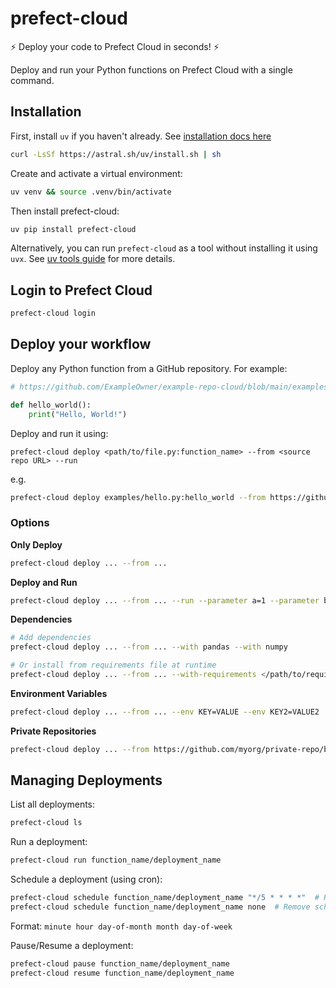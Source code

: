 # prefect-cloud

:zap: Deploy your code to Prefect Cloud in seconds! :zap:

Deploy and run your Python functions on Prefect Cloud with a single command.

## Installation
First, install `uv` if you haven't already. See [installation docs here](https://docs.astral.sh/uv/getting-started/installation/)
```bash
curl -LsSf https://astral.sh/uv/install.sh | sh
```

Create and activate a virtual environment:
```bash
uv venv && source .venv/bin/activate
```

Then install prefect-cloud:
```bash
uv pip install prefect-cloud
```

Alternatively, you can run `prefect-cloud` as a tool without installing it using `uvx`. See [uv tools guide](https://docs.astral.sh/uv/guides/tools/) for more details.

## Login to Prefect Cloud

```bash
prefect-cloud login
```

## Deploy your workflow

Deploy any Python function from a GitHub repository. For example:

```python
# https://github.com/ExampleOwner/example-repo-cloud/blob/main/examples/hello.py

def hello_world():
    print("Hello, World!")
```

Deploy and run it using:
```
prefect-cloud deploy <path/to/file.py:function_name> --from <source repo URL> --run
```
e.g.
```bash
prefect-cloud deploy examples/hello.py:hello_world --from https://github.com/PrefectHQ/prefect-cloud/ --run
```

### Options
**Only Deploy**
```bash
prefect-cloud deploy ... --from ...
```

**Deploy and Run**
```bash
prefect-cloud deploy ... --from ... --run --parameter a=1 --parameter b=2 
```

**Dependencies**

```bash
# Add dependencies
prefect-cloud deploy ... --from ... --with pandas --with numpy

# Or install from requirements file at runtime
prefect-cloud deploy ... --from ... --with-requirements </path/to/requirements.txt>
```

**Environment Variables**
```bash
prefect-cloud deploy ... --from ... --env KEY=VALUE --env KEY2=VALUE2
```

**Private Repositories**
```bash
prefect-cloud deploy ... --from https://github.com/myorg/private-repo/blob/main/flows.py --credentials GITHUB_TOKEN
```

## Managing Deployments

List all deployments:
```bash
prefect-cloud ls
```

Run a deployment:
```bash
prefect-cloud run function_name/deployment_name
```

Schedule a deployment (using cron):
```bash
prefect-cloud schedule function_name/deployment_name "*/5 * * * *"  # Run every 5 minutes
prefect-cloud schedule function_name/deployment_name none  # Remove schedule
```
Format: `minute hour day-of-month month day-of-week`

Pause/Resume a deployment:
```bash
prefect-cloud pause function_name/deployment_name
prefect-cloud resume function_name/deployment_name
```
